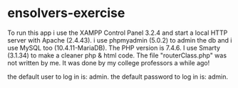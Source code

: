 # ensolvers-exercise
To run this app i use the XAMPP Control Panel 3.2.4 and start a local HTTP server with Apache (2.4.43). i use phpmyadmin (5.0.2) to admin the db and i use MySQL too (10.4.11-MariaDB).
The PHP version is 7.4.6.
I use Smarty (3.1.34) to make a cleaner php & html code.
The file "routerClass.php" was not written by me. It was done by my college professors a while ago!

the default user to log in is: admin.
the default password to log in is: admin.
